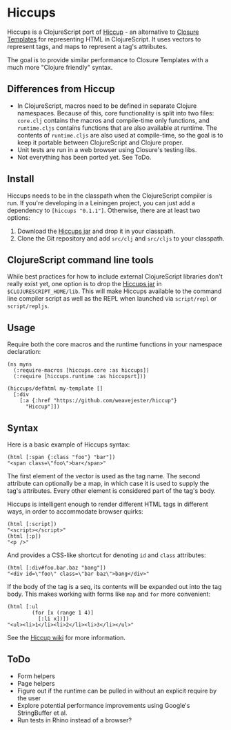 Hiccups
=======

Hiccups is a ClojureScript port of [Hiccup](https://github.com/weavejester/hiccup) -
an alternative to [Closure Templates](http://code.google.com/closure/templates/)
for representing HTML in ClojureScript. It uses vectors to represent tags,
and maps to represent a tag's attributes.

The goal is to provide similar performance to Closure Templates with a much more "Clojure friendly"
syntax. 

Differences from Hiccup
-----------------------

* In ClojureScript, macros need to be defined in separate Clojure namespaces. Because of this,
  core functionality is split into two files: `core.clj` contains the macros and compile-time only
  functions, and `runtime.cljs` contains functions that are also available at runtime. The contents
  of `runtime.cljs` are also used at compile-time, so the goal is to keep it portable between
  ClojureScript and Clojure proper.
* Unit tests are run in a web browser using Closure's testing libs.
* Not everything has been ported yet. See ToDo.

Install
-------

Hiccups needs to be in the classpath when the ClojureScript compiler is run. If you're developing
in a Leiningen project, you can just add a dependency to `[hiccups "0.1.1"]`. Otherwise, there are
at least two options:

1. Download the [Hiccups jar](http://clojars.org/repo/hiccups/hiccups/0.1.1/hiccups-0.1.1.jar)
   and drop it in your classpath.
2. Clone the Git repository and add `src/clj` and `src/cljs` to your classpath.

ClojureScript command line tools
--------------------------------

While best practices for how to include external ClojureScript libraries don't really exist yet, one 
option is to drop the [Hiccups jar](http://clojars.org/repo/hiccups/hiccups/0.1.1/hiccups-0.1.1.jar)
in `$CLOJURESCRIPT_HOME/lib`. This will make Hiccups available to the command line compiler script
as well as the REPL when launched via `script/repl` or `script/repljs`.
    
Usage
-----

Require both the core macros and the runtime functions in your namespace declaration:

    (ns myns
      (:require-macros [hiccups.core :as hiccups])
      (:require [hiccups.runtime :as hiccupsrt]))
      
    (hiccups/defhtml my-template []      
      [:div
        [:a {:href "https://github.com/weavejester/hiccup"}
          "Hiccup"]])

Syntax
------

Here is a basic example of Hiccups syntax:

    (html [:span {:class "foo"} "bar"])
    "<span class=\"foo\">bar</span>"

The first element of the vector is used as the tag name. The second
attribute can optionally be a map, in which case it is used to supply
the tag's attributes. Every other element is considered part of the
tag's body.

Hiccups is intelligent enough to render different HTML tags in different
ways, in order to accommodate browser quirks:

    (html [:script])
    "<script></script>"
    (html [:p])
    "<p />"

And provides a CSS-like shortcut for denoting `id` and `class`
attributes:

    (html [:div#foo.bar.baz "bang"])
    "<div id=\"foo\" class=\"bar baz\">bang</div>"

If the body of the tag is a seq, its contents will be expanded out into
the tag body. This makes working with forms like `map` and `for` more
convenient:

    (html [:ul
            (for [x (range 1 4)]
              [:li x])])
    "<ul><li>1</li><li>2</li><li>3</li></ul>"
    
See the [Hiccup wiki](https://github.com/weavejester/hiccup/wiki) for more information.

ToDo
----

* Form helpers
* Page helpers
* Figure out if the runtime can be pulled in without an explicit require by the user
* Explore potential performance improvements using Google's StringBuffer et al.
* Run tests in Rhino instead of a browser?

